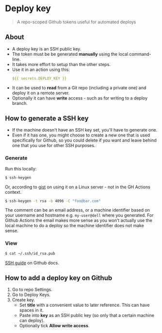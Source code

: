 # Deploy key
> A repo-scoped Github tokens useful for automated deploys


## About

- A deploy key is an SSH public key.
- The token must be be generated **manually** using the local command-line.
- It takes more effort to setup than the other steps.
- Use it in an action using this:
    ```yaml
    ${{ secrets.DEPLOY_KEY }}
    ```
- It can be used to **read** from a Git repo (including a private one) and deploy it on a remote server.
- Optionally it can have **write** access - such as for writing to a deploy branch.


## How to generate a SSH key

- If the machine doesn't have an SSH key set, you'll have to generate one.
- Even if it has one, you might choose to create a new one that is used specifically for Github, so you could delete if you want and leave behind one that you use for other SSH purposes.

### Generate

Run this locally:

```sh
$ ssh-keygen
```

Or, according to [gist](https://gist.github.com/zhujunsan/a0becf82ade50ed06115) on using it on a Linux server - not in the GH Actions context. 

```sh
$ ssh-keygen -t rsa -b 4096 -C "foo@bar.com"
```

The comment can be an email address, or a machine identifier based on your username and hostname e.g. `my-user@dell` where you generated. For Github Actions the email makes more sense as you won't actually use the local machine to do a deploy so the machine identifier does not make sense.


### View

```sh
$ cat ~/.ssh/id_rsa.pub
```

[SSH guide](https://help.github.com/en/github/authenticating-to-github/connecting-to-github-with-ssh) on Github docs.


## How to add a deploy key on Github

1. Go to repo Settings.
1. Go to Deploy Keys.
1. Create key.
    - Set **title** with a convenient value to later reference. This can have spaces in it.
    - Paste into **key** as an SSH public key (so only that a certain machine can deploy).
    - Optionally tick **Allow write access**.
